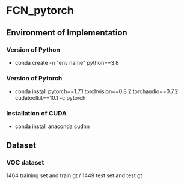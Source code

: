 # FCN_pytorch

## Environment of Implementation

### Version of Python
 - conda create -n "env name" python==3.8

### Version of Pytorch
 - conda install pytorch==1.7.1 torchvision==0.8.2 torchaudio==0.7.2 cudatoolkit==10.1 -c pytorch

### Installation of CUDA
 - conda install anaconda cudnn

## Dataset
### VOC dataset
1464 training set and train gt / 1449 test set and test gt
